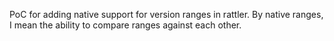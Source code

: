 PoC for adding native support for version ranges in rattler. By native ranges,
I mean the ability to compare ranges against each other.
